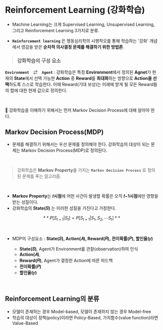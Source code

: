 # Reinforcement Learning (강화학습)

- Machine Learning는 크게 Supervised Learning, Unsupervised Learning, 그리고 Reinforcement Learning 3가지로 분류.

- **`Reinforcement learning`** 은 행동심리학의 시행착오를 통해 학습하는 '강화' 개념에서 영감을 받은 **순차적 의사결정 문제를 해결하기 위한 방법론**.


> ### **강화학습의 구성 요소**

 **`Environment`**　⇄　**`Agent`** : 강화학습은 특정 **Environment**에서 정의된 **Agnet**가 현재의 **State**에서 선택 가능한 **Action** 중 **Reward**를 **최대화**하는 방향으로 **Action을 선택**하도록 스스로 학습한다. 이때 Reward(기대 보상)는 미래에 받게 될 모든 Reward들의 합에 대한 현재 값으로 정의한다.

<br/>

🤔 강화학습을 이해하기 위해서는 먼저 Markov Decision Process에 대해 알아야 한다.


## Markov Decision Process(MDP)

- 문제를 해결하기 위해서는 우선 문제를 정의해야 한다. 강화학습의 대상이 되는 문제는 Markov Decision Process(MDP)로 정의된다.
<br/>

> 강화학습은 **Markov Property**를 가지는 **`Markov Decision Process`** 로 정의된 문제를 푸는 알고리즘.
<br/>

  - **Markov Property**는 **𝑡시점**에 어떤 사건이 발생할 확률은 오직 **𝑡−1시점**에만 영향을 받는 성질이다.
  - 강화학습의 **State(𝑆)** 는 이러한 성질을 가진다고 가정한다.

$$  **P[S_{t+1}|S_t] = P[S_{t+1}|S_1,S_2,⋯S_t]**  $$

<br/>

- MDP의 구성요소 : **State(𝑆), Action(𝐴), Reward(𝑅), 전이확률(𝑃), 할인율(𝛾)**

  -  **State(𝑆)**, Agent가 Environment를 관찰(observation)하여 인식
  -  **Action(𝐴)**,
  -  **Reward(𝑅)**, Agent가 결정한 Action에 따른 피드백
  -  **전이확률(𝑃)**
  -  **할인율(𝛾)**

<br/>

## Reinforcement Learning의 분류

- 모델이 존재하는 경우 Model-based, 모델이 존재하지 않는 경우 Model-free
- 학습의 대상이 정책(policy)이라면 Policy-Based, 가치함수(value function)라면 Value-Based

